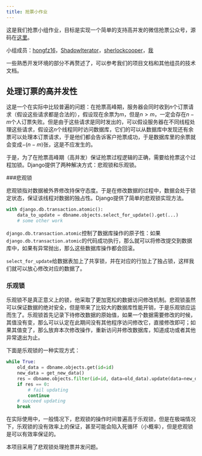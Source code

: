 ```yaml
---
title: 抢票小作业
---
```


这是我们抢票小组作业，目标是实现一个简单的支持高并发的微信抢票公众号，源码在[这里](https://github.com/hongfz16/WeChatTicket)。

小组成员：[hongfz16](https://github.com/hongfz16)，[ShadowIterator](https://github.com/ShadowIterator)，[sherlockcooper](https://github.com/sherlockcooper)，[我](https://github.com/ycdfwzy)

一些熟悉开发环境的部分不再赘述了，可以参考我们的项目文档和其他组员的技术文档。



## 处理订票的高并发性

这是一个在实际中比较普遍的问题：在抢票高峰期，服务器会同时收到$n$个订票请求（假设这些请求都是合法的），假设现在余票为$m$，但是$n>m$，一定会存在$n-m$个人订票失败。但是由于这些请求是同时发出的，可以假设服务器在不同线程处理这些请求，假设这$n$个线程同时访问数据库，它们的可以从数据库中发现还有余票可以处理本订票请求，于是他们都会告诉客户抢票成功，于是数据库里的余票就会变成$-(n-m)$张，这是不应发生的。

于是，为了在抢票高峰期（高并发）保证抢票过程逻辑的正确，需要给抢票这个过程加锁。Django提供了两种解决方式：悲观锁和乐观锁。

###悲观锁

悲观锁指对数据被外界修改持保守态度。于是在修改数据的过程中，数据会处于锁定状态，保证该线程对数据的独占性。Django提供了简单的悲观锁实现方法。

```Python
with django.db.transaction.atomic():
    data_to_update = dbname.objects.select_for_update().get(...)
    # some other work
```

`django.db.transaction.atomic`控制了数据库操作的原子性：如果`django.db.transaction.atomic`的代码成功执行，那么就可以将修改提交到数据库中，如果有异常抛出，那么这些数据库操作都会回滚。

`select_for_update`给数据表加上了共享锁，并在对应的行加上了独占锁，这样我们就可以放心修改对应的数据了。

### 乐观锁

乐观锁不是真正意义上的锁，他采取了更加宽松的数据访问修改机制。悲观锁虽然可以保证数据的绝对安全，但是带来了比较大的数据库性能开销，于是乐观锁应运而生了。乐观锁首先记录下待修改数据的原始值，如果一个数据需要修改的时候，其值没有变，那么可以认定在此期间没有其他程序访问修改它，直接修改即可；如果其值变了，那么放弃本次修改操作，重新访问并修改数据库，知道成功或者其他异常退出为止。

下面是乐观锁的一种实现方式：

```Python
while True:
    old_data = dbname.objects.get(id=id)
    new_data = get_new_data()
    res = dbname.objects.filter(id=id, data=old_data).update(data=new_data)
    if res == 0:
        # fail updating
        continue
    # succeed updating
    break
```

在实际使用中，一般情况下，悲观锁的操作时间普遍高于乐观锁，但是在极端情况下，乐观锁的没有效率上的保证，甚至可能会陷入死循环（小概率），但是悲观锁是可以有效率保证的。

本项目采用了悲观锁处理抢票并发问题。